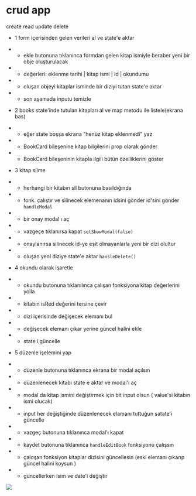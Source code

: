 # crud app

create read update delete

- 1 form içerisinden gelen verileri al ve state'e aktar
- - ekle butonuna tıklanınca formdan gelen kitap ismiyle beraber yeni bir obje oluşturulacak
- - değerleri: eklenme tarihi | kitap ismi | id | okundumu
- - oluşan objeyi kitaplar isminde bir diziyi tutan state'e aktar
- - son aşamada inputu temizle

- 2 books state'inde tutulan kitapları al ve map metodu ile listele(ekrana bas)
- - eğer state boşşa ekrana "henüz kitap eklenmedi" yaz
- - BookCard bileşenine kitap bilgilerini prop olarak gönder
- - BookCard bileşeninin kitapla ilgili bütün özelliklerini göster

- 3 kitap silme
- - herhangi bir kitabın sil butonuna basıldığında 
- - fonk. çalıştır ve silinecek elemenanın idsini gönder id'sini gönder `handleModal`
- - bir onay modal ı aç
- - vazgeçe tıklanırsa kapat `setShowModal(false)`
- - onaylanırsa silinecek id-ye eşit olmayanlarla yeni bir dizi olultur
- - oluşan  yeni diziye state'e aktar `hansleDelete()`

- 4 okundu olarak işaretle
- - okundu butonuna tıklanılınca çalışan fonksiyona kitap değerlerini yolla
- - kitabın isRed değerini tersine çevir
- - dizi içerisinde değişecek elemanı bul
- - değişecek elemanı çıkar yerine güncel halini ekle
- - state i güncelle

- 5 düzenle işelemini yap
- - düzenle butonuna tıklanınca ekrana bir modal açılsın
- - düzenlenecek kitabı state e aktar ve modal'ı aç
- - modal da kitap ismini değiştirmek için bit input olsun ( value'si kitabın ismi olucak)
- - input her değiştiğinde düzenlenecek elamanı tuttuğun satate'i güncelle 
- - vazgeç butonuna tıklanınca modal'ı kapat
- - kaydet butonuna tıklanınca ``handleEditBook`` fonksiyonu çalışsın
- - çaloşan fonksiyon kitaplar dizisini güncellesin (eski elemanı çıkarıp güncel halini koysun )
- - güncellerken isim ve date'i değiştir

![](screen.gif)